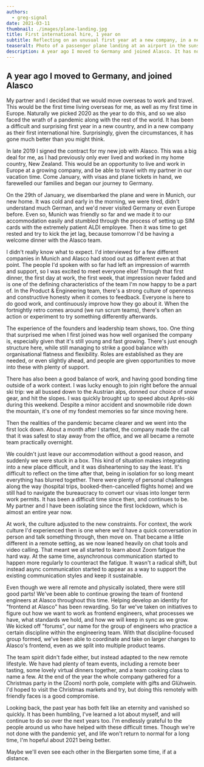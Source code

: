 ```yaml
---
authors:
  - greg-signal
date: 2021-03-11
thumbnail: ./images/plane-landing.jpg
title: First international hire, 1 year on
subtitle: Reflecting on an unusual first year at a new company, in a new country
teaseralt: Photo of a passenger plane landing at an airport in the sunset
description: A year ago I moved to Germany and joined Alasco. It has not gone how I expected it to, but it was still surprising how good it could be.
---
```


## A year ago I moved to Germany, and joined Alasco

My partner and I decided that we would move overseas to work and travel. This
would be the first time living overseas for me, as well as my first time in
Europe. Naturally we picked 2020 as the year to do this, and so we also faced
the wrath of a pandemic along with the rest of the world. It has been a
difficult and surprising first year in a new country, and in a new company as
their first international hire. Surprisingly, given the circumstances, it has
gone much better than you might think.

In late 2019 I signed the contract for my new job with Alasco. This was a big
deal for me, as I had previously only ever lived and worked in my home country,
New Zealand. This would be an opportunity to live and work in Europe at a
growing company, and be able to travel with my partner in our vacation time.
Come January, with visas and plane tickets in hand, we farewelled our families
and began our journey to Germany.

On the 29th of January, we disembarked the plane and were in Munich, our new
home. It was cold and early in the morning, we were tired, didn't understand
much German, and we'd never visited Germany or even Europe before. Even so,
Munich was friendly so far and we made it to our accommodation easily and
stumbled through the process of setting up SIM cards with the extremely patient
ALDI employee. Then it was time to get rested and try to kick the jet lag,
because tomorrow I'd be having a welcome dinner with the Alasco team.

I didn't really know what to expect. I'd interviewed for a few different
companies in Munich and Alasco had stood out as different even at that point.
The people I'd spoken with so far had left an impression of warmth and support,
so I was excited to meet everyone else! Through that first dinner, the first
day at work, the first week, that impression never faded and is one of the
defining characteristics of the team I'm now happy to be a part of. In the
Product & Engineering team, there's a strong culture of openness and
constructive honesty when it comes to feedback. Everyone is here to do good
work, and continuously improve how they go about it. When the fortnightly retro
comes around (we run scrum teams), there's often an action or experiment to try
something differently afterwards.

The experience of the founders and leadership team shows, too. One thing that
surprised me when I first joined was how well organised the company is,
especially given that it's still young and fast growing. There's just enough
structure here, while still managing to strike a good balance with
organisational flatness and flexibility. Roles are established as they are
needed, or even slightly ahead, and people are given opportunities to move into
these with plenty of support.

There has also been a good balance of work, and having good bonding time
outside of a work context. I was lucky enough to join right before the annual
ski trip: we all bussed down to the Austrian alps, donned our choice of snow
gear, and hit the slopes. I was quickly brought up to speed about Après-ski
during this weekend. Despite a minor accident and snowmobile ride down the
mountain, it's one of my fondest memories so far since moving here.

Then the realities of the pandemic became clearer and we went into the first
lock down. About a month after I started, the company made the call that it was
safest to stay away from the office, and we all became a remote team
practically overnight.

We couldn't just leave our accommodation without a good reason, and suddenly we
were stuck in a box. This kind of situation makes integrating into a new place
difficult, and it was disheartening to say the least. It's difficult to reflect
on the time after that, being in isolation for so long meant everything has
blurred together. There were plenty of personal challenges along the way
(hospital trips, booked-then-cancelled flights home) and we still had to
navigate the bureaucracy to convert our visas into longer term work permits. It
has been a difficult time since then, and continues to be. My partner and I
have been isolating since the first lockdown, which is almost an entire year
now.

At work, the culture adjusted to the new constraints. For context, the work
culture I'd experienced then is one where we'd have a quick conversation in
person and talk something through, then move on. That became a little different
in a remote setting, as we now leaned heavily on chat tools and video calling.
That meant we all started to learn about Zoom fatigue the hard way. At the same
time, asynchronous communication started to happen more regularly to counteract
the fatigue. It wasn't a radical shift, but instead async communication started
to appear as a way to support the existing communication styles and keep it
sustainable.

Even though we were all remote and physically isolated, there were still good
parts! We've been able to continue growing the team of frontend engineers at
Alasco throughout this time. Helping develop an identity for "frontend at
Alasco" has been rewarding. So far we've taken on initiatives to figure out
how we want to work as frontend engineers, what processes we have, what
standards we hold, and how we will keep in sync as we grow. We kicked off
"forums", our name for the group of engineers who practice a certain
discipline within the engineering team. With that discipline-focused group
formed, we've been able to coordinate and take on larger changes to Alasco's
frontend, even as we split into multiple product teams.

The team spirit didn't fade either, but instead adapted to the new remote
lifestyle. We have had plenty of team events, including a remote beer tasting,
some lovely virtual dinners together, and a team cooking class to name a few.
At the end of the year the whole company gathered for a Christmas party in the
(Zoom) north pole, complete with gifts and Glühwein. I'd hoped to visit the
Christmas markets and try, but doing this remotely with friendly faces is a
good compromise.

Looking back, the past year has both felt like an eternity and vanished so
quickly. It has been humbling, I've learned a lot about myself, and will
continue to do so over the next years too. I'm endlessly grateful to the people
around us who have helped with these difficult times. Though we're not done
with the pandemic yet, and life won't return to normal for a long time, I'm
hopeful about 2021 being better.

Maybe we'll even see each other in the Biergarten some time, if at a distance.
